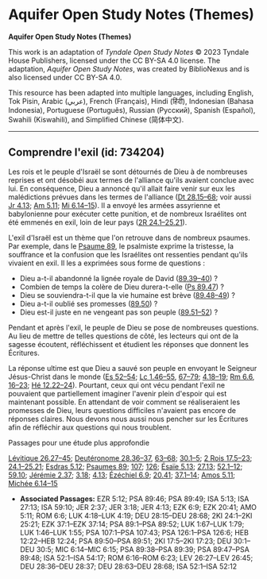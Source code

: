 # Aquifer Open Study Notes (Themes)

**Aquifer Open Study Notes (Themes)**

This work is an adaptation of *Tyndale Open Study Notes* © 2023 Tyndale House Publishers, licensed under the CC BY\-SA 4\.0 license. The adaptation, *Aquifer Open Study Notes*, was created by BiblioNexus and is also licensed under CC BY\-SA 4\.0\.

This resource has been adapted into multiple languages, including English, Tok Pisin, Arabic (عربي), French (Français), Hindi (हिंदी), Indonesian (Bahasa Indonesia), Portuguese (Português), Russian (Русский), Spanish (Español), Swahili (Kiswahili), and Simplified Chinese (简体中文).



--------------------------------

## Comprendre l'exil (id: 734204)

Les rois et le peuple d'Israël se sont détournés de Dieu à de nombreuses reprises et ont désobéi aux termes de l'alliance qu'ils avaient conclue avec lui. En conséquence, Dieu a annoncé qu'il allait faire venir sur eux les malédictions prévues dans les termes de l'alliance ([Dt 28\.15–68](https://ref.ly/Deut28:15-Deut28:68); voir aussi [Jr 4\.13](https://ref.ly/Jer4:13); [Am 5\.11](https://ref.ly/Amos5:11); [Mi 6\.14–15](https://ref.ly/Mic6:14-Mic6:15)). Il a envoyé les armées assyrienne et babylonienne pour exécuter cette punition, et de nombreux Israélites ont été emmenés en exil, loin de leur pays ([2R 24\.1–25\.21](https://ref.ly/2Kgs24:1-2Kgs25:21)).

L'exil d'Israël est un thème que l'on retrouve dans de nombreux psaumes. Par exemple, dans le [Psaume 89](https://ref.ly/Ps89:1-Ps89:52), le psalmiste exprime la tristesse, la souffrance et la confusion que les Israélites ont ressenties pendant qu'ils vivaient en exil. Il les a exprimées sous forme de questions :

* Dieu a\-t\-il abandonné la lignée royale de David ([89\.39–40](https://ref.ly/Ps89:38-Ps89:39)) ?
* Combien de temps la colère de Dieu durera\-t\-elle ([Ps 89\.47](https://ref.ly/Ps89:46)) ?
* Dieu se souviendra\-t\-il que la vie humaine est brève ([89\.48–49](https://ref.ly/Ps89:47-Ps89:48)) ?
* Dieu a\-t\-il oublié ses promesses ([89\.50](https://ref.ly/Ps89:49)) ?
* Dieu est\-il juste en ne vengeant pas son peuple ([89\.51–52](https://ref.ly/Ps89:50-Ps89:51)) ?

Pendant et après l'exil, le peuple de Dieu se pose de nombreuses questions. Au lieu de mettre de telles questions de côté, les lecteurs qui ont de la sagesse écoutent, réfléchissent et étudient les réponses que donnent les Écritures.

La réponse ultime est que Dieu a sauvé son peuple en envoyant le Seigneur Jésus\-Christ dans le monde ([Es 52–54](https://ref.ly/Isa52:1-Isa54:17); [Lc 1\.46–55](https://ref.ly/Luke1:46-Luke1:55), [67–79](https://ref.ly/Luke1:67-Luke1:79); [4\.18–19](https://ref.ly/Luke4:18-Luke4:19); [Rm 6\.6](https://ref.ly/Rom6:6), [16–23](https://ref.ly/Rom6:16-Rom6:23); [Hé 12\.22–24](https://ref.ly/Heb12:22-Heb12:24)). Pourtant, ceux qui ont vécu pendant l'exil ne pouvaient que partiellement imaginer l'avenir plein d'espoir qui est maintenant possible. En attendant de voir comment se réaliseraient les promesses de Dieu, leurs questions difficiles n'avaient pas encore de réponses claires. Nous devons nous aussi nous pencher sur les Écritures afin de réfléchir aux questions qui nous troublent.

Passages pour une étude plus approfondie

[Lévitique 26\.27–45](https://ref.ly/Lev26:27-Lev26:45); [Deutéronome 28\.36–37](https://ref.ly/Deut28:36-Deut28:37), [63–68](https://ref.ly/Deut28:63-Deut28:68); [30\.1–5](https://ref.ly/Deut30:1-Deut30:5); [2 Rois 17\.5–23](https://ref.ly/2Kgs17:5-2Kgs17:23); [24\.1–25\.21](https://ref.ly/2Kgs24:1-2Kgs25:21); [Esdras 5\.12](https://ref.ly/Ezra5:12); [Psaumes 89](https://ref.ly/Ps89:1-Ps89:52); [107](https://ref.ly/Ps107:1-Ps107:43); [126](https://ref.ly/Ps126:1-Ps126:6); [Ésaïe 5\.13](https://ref.ly/Isa5:13); [27\.13](https://ref.ly/Isa27:13); [52\.1–12](https://ref.ly/Isa52:1-Isa52:12); [59\.10](https://ref.ly/Isa59:10); [Jérémie 2\.37](https://ref.ly/Jer2:37); [3\.18](https://ref.ly/Jer3:18); [4\.13](https://ref.ly/Jer4:13); [Ézéchiel 6\.9](https://ref.ly/Ezek6:9); [20\.41](https://ref.ly/Ezek20:41); [37\.1–14](https://ref.ly/Ezek37:1-Ezek37:14); [Amos 5\.11](https://ref.ly/Amos5:11); [Michée 6\.14–15](https://ref.ly/Mic6:14-Mic6:15)

* **Associated Passages:** EZR 5:12; PSA 89:46; PSA 89:49; ISA 5:13; ISA 27:13; ISA 59:10; JER 2:37; JER 3:18; JER 4:13; EZK 6:9; EZK 20:41; AMO 5:11; ROM 6:6; LUK 4:18–LUK 4:19; DEU 28:15–DEU 28:68; 2KI 24:1–2KI 25:21; EZK 37:1–EZK 37:14; PSA 89:1–PSA 89:52; LUK 1:67–LUK 1:79; LUK 1:46–LUK 1:55; PSA 107:1–PSA 107:43; PSA 126:1–PSA 126:6; HEB 12:22–HEB 12:24; PSA 89:50–PSA 89:51; 2KI 17:5–2KI 17:23; DEU 30:1–DEU 30:5; MIC 6:14–MIC 6:15; PSA 89:38–PSA 89:39; PSA 89:47–PSA 89:48; ISA 52:1–ISA 54:17; ROM 6:16–ROM 6:23; LEV 26:27–LEV 26:45; DEU 28:36–DEU 28:37; DEU 28:63–DEU 28:68; ISA 52:1–ISA 52:12

